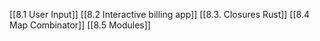 

[[8.1 User Input]]
[[8.2 Interactive billing app]]
[[8.3. Closures Rust]]
[[8.4 Map Combinator]]
[[8.5 Modules]]

